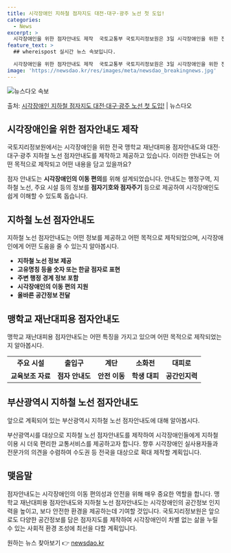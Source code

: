 ```yaml
---
title: 시각장애인 지하철 점자지도 대전·대구·광주 노선 첫 도입!
categories:
  - News
excerpt: >
  시각장애인을 위한 점자안내도 제작  국토교통부 국토지리정보원은 3일 시각장애인을 위한 전국 맹학교 재난대피용…
feature_text: >
  ## whereispost 실시간 뉴스 속보입니다.

  시각장애인을 위한 점자안내도 제작  국토교통부 국토지리정보원은 3일 시각장애인을 위한 전국 맹학교 재난대피용…
image: 'https://newsdao.kr/res/images/meta/newsdao_breakingnews.jpg'
---
```


![뉴스다오 속보](https://newsdao.kr/res/images/meta/newsdao_breakingnews.jpg)

<p>출처: <a href="https://newsdao.kr/4570" rel="dofollow">시각장애인 지하철 점자지도 대전·대구·광주 노선 첫 도입!</a> | 뉴스다오</p>

<h2 data-ke-size="size26">시각장애인을 위한 점자안내도 제작</h2>
국토지리정보원에서는 시각장애인을 위한 전국 맹학교 재난대피용 점자안내도와 대전·대구·광주 지하철 노선 점자안내도를 제작하고 제공하고 있습니다. 이러한 안내도는 어떤 목적으로 제작되고 어떤 내용을 담고 있을까요?

<p data-ke-size="size16">점자 안내도는 <b>시각장애인의 이동 편의</b>를 위해 설계되었습니다. 안내도는 행정구역, 지하철 노선, 주요 시설 등의 정보를 <b>점자기호와 점자주기</b> 등으로 제공하여 시각장애인도 쉽게 이해할 수 있도록 돕습니다.</p>

<h2 data-ke-size="size24">지하철 노선 점자안내도</h2>
지하철 노선 점자안내도는 어떤 정보를 제공하고 어떤 목적으로 제작되었으며, 시각장애인에게 어떤 도움을 줄 수 있는지 알아봅시다.

<ul>
    <li><b>지하철 노선 정보 제공</b></li>
    <li><b>고유명칭 등을 숫자 또는 한글 점자로 표현</b></li>
    <li><b>주변 행정 경계 정보 포함</b></li>
    <li><b>시각장애인의 이동 편의 지원</b></li>
    <li><b>올바른 공간정보 전달</b></li>
</ul>

<h2 data-ke-size="size24">맹학교 재난대피용 점자안내도</h2>
맹학교 재난대피용 점자안내도는 어떤 특징을 가지고 있으며 어떤 목적으로 제작되었는지 알아봅시다.

<table>
    <tr>
        <td style="text-align: center; height: 17px;"><b>주요 시설</b></td>
        <td style="text-align: center; height: 17px;"><b>출입구</b></td>
        <td style="text-align: center; height: 17px;"><b>계단</b></td>
        <td style="text-align: center; height: 17px;"><b>소화전</b></td>
        <td style="text-align: center; height: 17px;"><b>대피로</b></td>
    </tr>
    <tr>
        <td style="text-align: center; height: 17px;"><b>교육보조 자료</b></td>
        <td style="text-align: center; height: 17px;"><b>점자 안내도</b></td>
        <td style="text-align: center; height: 17px;"><b>안전 이동</b></td>
        <td style="text-align: center; height: 17px;"><b>학생 대피</b></td>
        <td style="text-align: center; height: 17px;"><b>공간인지력</b></td>
    </tr>
</table>

<h2 data-ke-size="size24">부산광역시 지하철 노선 점자안내도</h2>
앞으로 계획되어 있는 부산광역시 지하철 노선 점자안내도에 대해 알아봅시다.

<p data-ke-size="size16">부산광역시를 대상으로 지하철 노선 점자안내도를 제작하여 시각장애인들에게 지하철 이용 시 더욱 편리한 교통서비스를 제공하고자 합니다. 향후 시각장애인 실사용자들과 전문가의 의견을 수렴하여 수도권 등 전국을 대상으로 확대 제작할 계획입니다.</p>

<h2 data-ke-size="size24">맺음말</h2>
점자안내도는 시각장애인의 이동 편의성과 안전을 위해 매우 중요한 역할을 합니다. 맹학교 재난대피용 점자안내도와 지하철 노선 점자안내도는 시각장애인의 공간정보 인지력을 높이고, 보다 안전한 환경을 제공하는데 기여할 것입니다. 국토지리정보원은 앞으로도 다양한 공간정보를 담은 점자지도를 제작하여 시각장애인이 차별 없는 삶을 누릴 수 있는 사회적 환경 조성에 최선을 다할 계획입니다. 

원하는 뉴스 찾아보기 👉 <a href="https://newsdao.kr" rel="dofollow">newsdao.kr</a>


